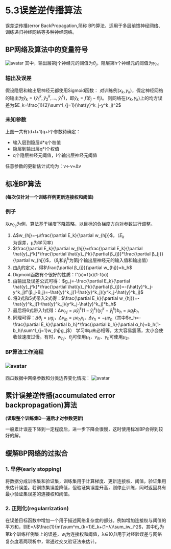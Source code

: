 # 5.3误差逆传播算法

误差逆传播(error BackPropagation,简称 BP)算法，适用于多层前馈神经网络、训练递归神经网络等多种神经网络。

## BP网络及算法中的变量符号
![avatar](\BP网络.png)
其中，输出层第j个神经元的阈值为$\theta_j$，隐层第h个神经元的阈值为$\gamma_h$。

### 输出及误差
假设隐层和输出层神经元都使用Sigmoid函数：
对训练例($x_k,y_k$)，假定神经网络的输出为$\hat{y}_k=(\hat{y}_1^k,\hat{y}_2^k,...,\hat{y}_l^k)$，即$\hat{y}_k=f(\beta_j-\theta_j)$。
则网络在($x_k,y_k$)上的均方误差为$E_k=\frac{1}{2}\sum^l_{j=1}(\hat{y}^k_j-y^k_j)^2$

### 未知参数
上图一共有(d+l+1)q+l个参数待确定：
* 输入层到隐层d*q个权值
* 隐层到输出层q*l个权值
* q个隐层神经元阈值，l个输出层神经元阈值

任意参数的更新估计式均为：v←v+Δv

## 标准BP算法
**(每次仅针对一个训练样例更新连接权和阈值)**

### 例子
以$w_{hj}$为例，算法基于梯度下降策略，以目标的负梯度方向对参数进行调整。

1. Δ$w_{hj}=-μ\frac{\partial E_k}{\partial w_{hj}}$，（$E_k$为误差，μ为学习率）
2. $\frac{\partial E_k}{\partial w_{hj}}=\frac{\partial E_k}{\partial \hat{y}_j^k}*\frac{\partial \hat{y}_j^k}{\partial β_{j}}*\frac{\partial β_{j}}{\partial w_{hj}}$，（$β_j$和$\hat{y}_j^k$为第j个输出层神经元的输入值和输出值）
3. 由$β_j$的定义，得$\frac{\partial β_{j}}{\partial w_{hj}}=b_h$
4. Digmoid函数有个很好的性质：f'(x)=f(x)(1-f(x))
5. 由输出及误差公式可得：$g_j=-\frac{\partial E_k}{\partial \hat{y}_j^k}*\frac{\partial \hat{y}_j^k}{\partial β_{j}}=-(\hat{y}^k_j-y^k_j)f'(β_j-θ_j)=-\hat{y}^k_j(1-\hat{y}^k_j)(y^k_j-\hat{y}^k_j)$
6. 将3式和5式带入2式得：$\frac{\partial E_k}{\partial w_{hj}}=-\hat{y}^k_j(1-\hat{y}^k_j)(y^k_j-\hat{y}^k_j)*b_h$
7. 最后将6式带入1式得：Δ$w_{hj}=μ\hat{y}^k_j(1-\hat{y}^k_j)(y^k_j-\hat{y}^k_j)b_h=μg_jb_h$
8. 同理可得：$Δθ_j=μg_j$，$Δv_{ih}=μe_hx_i$，$Δγ_h=-μe_h$（其中$e_h=-\frac{\partial E_k}{\partial b_h}*\frac{\partial b_h}{\partial α_h}=b_h(1-b_h)\sum^l_{j=1}w_{hj}g_j$）
学习率μ未必相等，太大容易震荡，太小会使收敛速度过慢。有时，$w_{hj}、θ_j$可使用$μ_1$，$v_{ih}、γ_h$可使用$μ_2$。

### BP算法工作流程

### ![avatar](\误差逆传播算法.png)

西瓜数据中网络参数和分类边界变化情况：
![avatar](\西瓜数据.png)


## 累计误差逆传播(accumulated error backpropagation)算法
**(读取整个训练集D一遍后才对参数更新)**

一般累计误差下降到一定程度后，进一步下降会很慢，这时使用标准BP会得到较好的解。

## 缓解BP网络的过拟合
### 1. 早停(early stopping)
将数据分成训练集和验证集，训练集用于计算梯度、更新连接权、阈值，验证集用来估计误差。若训练集误差降低，但验证集误差升高，则停止训练，同时返回具有最小验证集误差的连接权和阈值。

### 2. 正则化(regularrization)
在误差目标函数中增加一个用于描述网络复杂度的部分。例如增加连接权与阈值的平方和，则E=λ$\frac{1}{m}\sum^m_{k=1}E_k+(1+λ)\sum_iw_i^2$，其中$E_k$为第k个训练样例集上的误差，$w_i$为连接权和阈值，λ∈(0,1)用于对经验误差与网络复杂度着两项析中，常通过交叉验证法来估计。